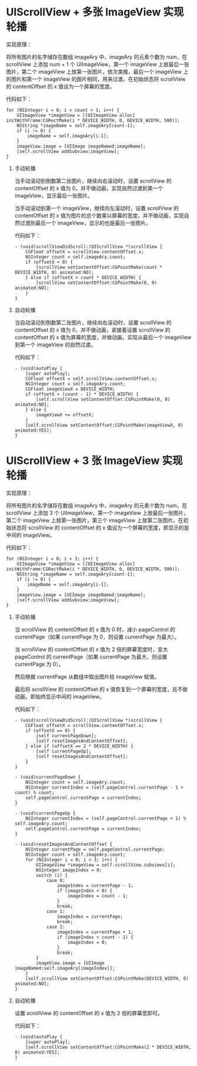 # UIScrollView + 多张 ImageView 实现轮播

实现原理：

将所有图片的名字储存在数组 imageAry 中，imageAry 的元素个数为 num，在 scrollView 上添加 num + 1 个 UIImageView，第一个 imageView 上放最后一张图片，第二个 imageView 上放第一张图片，依次类推，最后一个 imageView 上的图片和第一个 imageView 的图片相同，用来过渡。在初始状态将 scrollView 的 contentOffset 的 x 值设为一个屏幕的宽度。 

代码如下：

```
for (NSInteger i = 0; i < count + 1; i++) {
	UIImageView *imageView = [[UIImageView alloc] initWithFrame:CGRectMake(i * DEVICE_WIDTH, 0, DEVICE_WIDTH, 500)];
	NSString *imageName = self.imageAry[count-1];
	if (i != 0) {
		imageName = self.imageAry[i-1];
	}
	imageView.image = [UIImage imageNamed:imageName];
	[self.scrollView addSubview:imageView];
}
```

1. 手动轮播

	当手动滚动到倒数第二张图片，继续向右滚动时，设置 scrollView 的 contentOffset 的 x 值为 0，并不做动画，实现自然过渡到第一个 imageView，显示最后一张图片。
	
	当手动滚动到第一个 imageView，继续向左滚动时，设置 scrollView 的 contentOffset 的 x 值为图片的总个数乘以屏幕的宽度，并不做动画，实现自然过渡到最后一个 imageView，显示的也是最后一张图片。
	
	代码如下：
	
	```
	- (void)scrollViewDidScroll:(UIScrollView *)scrollView {
		CGFloat offsetX = scrollView.contentOffset.x;
    	NSInteger count = self.imageAry.count;
    	if (offsetX < 0) {
    		[scrollView setContentOffset:CGPointMake(count * DEVICE_WIDTH, 0) animated:NO];
    	} else if (offsetX > count * DEVICE_WIDTH) {
    		[scrollView setContentOffset:CGPointMake(0, 0) animated:NO];
    	}
	}
	```

2. 自动轮播

	当自动滚动到倒数第二张图片，继续向右滚动时，设置 scrollView 的 contentOffset 的 x 值为 0，并不做动画，紧接着设置 scrollView 的 contentOffset 的 x 值为屏幕的宽度，并做动画，实现从最后一个 imageView 到第一个 imageView 的自然过渡。 

	代码如下：
	
	```
	- (void)autoPlay {
		[super autoPlay];
		CGFloat offsetX = self.scrollView.contentOffset.x;
		NSInteger count = self.imageAry.count;
		CGFloat imageViewX = DEVICE_WIDTH;
		if (offsetX > (count - 1) * DEVICE_WIDTH) {
			[self.scrollView setContentOffset:CGPointMake(0, 0) animated:NO];
		} else {
			imageViewX += offsetX;
		}
		[self.scrollView setContentOffset:CGPointMake(imageViewX, 0) animated:YES];
	}
	```
	
# UIScrollView + 3 张 ImageView 实现轮播
	
实现原理：

将所有图片的名字储存在数组 imageAry 中，imageAry 的元素个数为 num，在 scrollView 上添加 3 个 UIImageView，第一个 imageView 上放最后一张图片，第二个 imageView 上放第一张图片，第三个 imageView 上放第二张图片。在初始状态将 scrollView 的 contentOffset 的 x 值设为一个屏幕的宽度，即显示的是中间的 imageView。

代码如下：

```
for (NSInteger i = 0; i < 3; i++) {
	UIImageView *imageView = [[UIImageView alloc] initWithFrame:CGRectMake(i * DEVICE_WIDTH, 0, DEVICE_WIDTH, 500)];
	NSString *imageName = self.imageAry[count-1];
	if (i != 0) {
		imageName = self.imageAry[i-1];
	}
	imageView.image = [UIImage imageNamed:imageName];
	[self.scrollView addSubview:imageView];
}
```

1. 手动轮播

	当 scrollView 的 contentOffset 的 x 值为 0 时，减小 pageControl 的 currentPage（如果 currentPage 为 0，则设置 currentPage 为最大）。
	
	当 scrollView 的 contentOffset 的 x 值为 2 倍的屏幕宽度时，变大 pageControl 的 currentPage（如果 currentPage 为最大，则设置 currentPage 为 0）。
	
	然后根据 currentPage 从数组中取出图片给 imageView 赋值。
	
	最后将 scrollView 的 contentOffset 的 x 值恢复到一个屏幕的宽度，且不做动画，即始终显示中间的 imageView。

	代码如下：
	
	```
	- (void)scrollViewDidScroll:(UIScrollView *)scrollView {
		CGFloat offsetX = scrollView.contentOffset.x;
		if (offsetX == 0) {
			[self currentPageDown];
			[self resetImagesAndContentOffset];
		} else if (offsetX == 2 * DEVICE_WIDTH) {
			[self currentPageUp];
			[self resetImagesAndContentOffset];
		}
	}
    	
	- (void)currentPageDown {
		NSInteger count = self.imageAry.count;
		NSInteger currentIndex = (self.pageControl.currentPage - 1 + count) % count;
		self.pageControl.currentPage = currentIndex;
	}

	- (void)currentPageUp {
		NSInteger currentIndex = (self.pageControl.currentPage + 1) % 	self.imageAry.count;
		self.pageControl.currentPage = currentIndex;
	}

	- (void)resetImagesAndContentOffset {
		NSInteger currentPage = self.pageControl.currentPage;
		NSInteger count = self.imageAry.count;
		for (NSInteger i = 0; i < 3; i++) {
			UIImageView *imageView = self.scrollView.subviews[i];
			NSInteger imageIndex = 0;
			switch (i) {
				case 0:
					imageIndex = currentPage - 1;
					if (imageIndex < 0) {
						imageIndex = count - 1;
					}
					break;
				case 1:
					imageIndex = currentPage;
					break;
				case 2:
					imageIndex = currentPage + 1;
					if (imageIndex > count - 1) {
						imageIndex = 0;
					}
					break;
			}
			imageView.image = [UIImage imageNamed:self.imageAry[imageIndex]];
		}
		[self.scrollView setContentOffset:CGPointMake(DEVICE_WIDTH, 0) animated:NO];
	}
	```

2. 自动轮播

	设置 scrollView 的 contentOffset 的 x 值为 2 倍的屏幕宽即可。

	代码如下：
	
	```
	- (void)autoPlay {
		[super autoPlay];
		[self.scrollView setContentOffset:CGPointMake(2 * DEVICE_WIDTH, 0) animated:YES];
	}
	```
	


